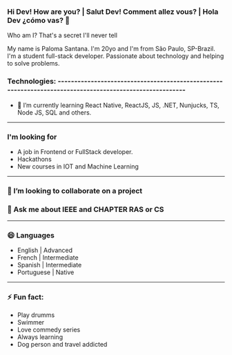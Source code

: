 ### Hi Dev! How are you? | Salut Dev! Comment allez vous? | Hola Dev ¿cómo vas? 👋

<!--
**pahsantana/pahsantana** is a ✨ _special_ ✨ repository because its `README.md` (this file) appears on your GitHub profile.-->

Who am I? That's a secret I'll never tell 

My name is Paloma Santana. I'm 20yo and I'm from São Paulo, SP-Brazil. I'm a student full-stack developer. Passionate about technology and helping to solve problems.

### Technologies: --------------------------------------------------------------------------------------------------------
- 🌱 I’m currently learning React Native, ReactJS, JS, .NET, Nunjucks, TS, Node JS, SQL and others.
-------------------------------------------------------------------------------------------------------------------------------------------------
### I'm looking for

- A job in Frontend or FullStack developer.
- Hackathons
- New courses in IOT and Machine Learning 

-------------------------------------------------------------------------------------------------------------------------------------------------
### 👯 I’m looking to collaborate on a project

### 💬 Ask me about IEEE and CHAPTER RAS or CS 
--------------------------------------------------------------------------------------------------------------------------------------------------
### 😄 Languages

- English | Advanced
- French | Intermediate
- Spanish | Intermediate
- Portuguese | Native

--------------------------------------------------------------------------------------------------------------------------------------------------
### ⚡ Fun fact:

- Play drumms
- Swimmer
- Love commedy series
- Always learning
- Dog person and travel addicted

